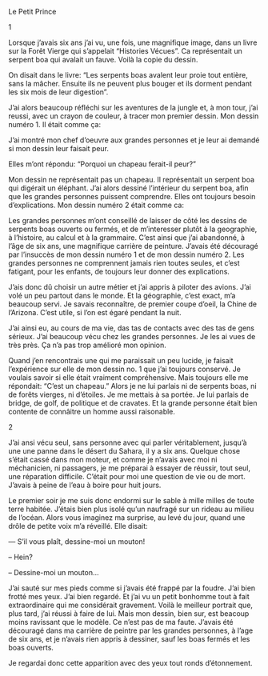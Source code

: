 Le Petit Prince

1

Lorsque j’avais six ans j’ai vu, une fois, une magnifique image, dans un livre sur la Forêt Vierge qui s’appelait “Histories Vécues”. Ca représentait un serpent boa qui avalait un fauve. Voilà la copie du dessin.

On disait dans le livre: “Les serpents boas avalent leur proie tout entière, sans la mâcher. Ensuite ils ne peuvent plus bouger et ils dorment pendant les six mois de leur digestion”.

J’ai alors beaucoup réfléchi sur les aventures de la jungle et, à mon tour, j’ai reussi, avec un crayon de couleur, à tracer mon premier dessin. Mon dessin numéro 1. Il était comme ça:

J’ai montré mon chef d’oeuvre aux grandes personnes et je leur ai demandé si mon dessin leur faisait peur.

Elles m’ont répondu: “Porquoi un chapeau ferait-il peur?”

Mon dessin ne représentait pas un chapeau. Il représentait un serpent boa qui digérait un éléphant. J’ai alors dessiné l’intérieur du serpent boa, afin que les grandes personnes puissent comprendre. Elles ont toujours besoin d’explications. Mon dessin numéro 2 était comme ca:

Les grandes personnes m’ont conseillé de laisser de côté les dessins de serpents boas ouverts ou fermés, et de m’interesser plutôt à la geographie, à l’histoire, au calcul et à la grammaire. C’est ainsi que j’ai abandonné, à l’âge de six ans, une magnifique carrière de peinture. J’avais été découragé par l’insuccès de mon dessin numéro 1 et de mon dessin numéro 2. Les grandes personnes ne comprennent jamais rien toutes seules, et c’est fatigant, pour les enfants, de toujours leur donner des explications.

J’ais donc dû choisir un autre métier et j’ai appris à piloter des avions. J’ai volé un peu partout dans le monde. Et la géographie, c’est exact, m’a beaucoup servi. Je savais reconnaître, de premier coupe d’oeil, la Chine de l’Arizona. C’est utile, si l’on est égaré pendant la nuit.

J’ai ainsi eu, au cours de ma vie, das tas de contacts avec des tas de gens sérieux. J’ai beaucoup vécu chez les grandes personnes. Je les ai vues de très près. Ça n’a pas trop amélioré mon opinion.

Quand j’en rencontrais une qui me paraissait un peu lucide, je faisait l’expérience sur elle de mon dessin no. 1 que j’ai toujours conservé. Je voulais savoir si elle était vraiment compréhensive. Mais toujours elle me répondait: “C’est un chapeau.” Alors je ne lui parlais ni de serpents boas, ni de forêts vierges, ni d’étoiles. Je me mettais à sa portée. Je lui parlais de bridge, de golf, de politique et de cravates. Et la grande personne était bien contente de connâitre un homme aussi raisonable.

2

J’ai ansi vécu seul, sans personne avec qui parler véritablement, jusqu’à une une panne dans le désert du Sahara, il y a six ans. Quelque chose s’était cassé dans mon moteur, et comme je n’avais avec moi ni méchanicien, ni passagers, je me préparai à essayer de réussir, tout seul, une réparation difficile. C’était pour moi une question de vie ou de mort. J’avais à peine de l’eau à boire pour huit jours.

Le premier soir je me suis donc endormi sur le sable à mille milles de toute terre habitée. J’étais bien plus isolé qu’un naufragé sur un rideau au milieu de l’océan. Alors vous imaginez ma surprise, au levé du jour, quand une drôle de petite voix m’a réveillé. Elle disait:

— S’il vous plaît, dessine-moi un mouton!

– Hein?

– Dessine-moi un mouton…

J’ai sauté sur mes pieds comme si j’avais été frappé par la foudre. J’ai bien frotté mes yeux. J’ai bien regardé. Et j’ai vu un petit bonhomme tout à fait extraordinaire qui me considérait gravement. Voilà le meilleur portrait que, plus tard, j’ai réussi à faire de lui. Mais mon dessin, bien sur, est beacoup moins ravissant que le modèle. Сe n’est pas de ma faute. J’avais été découragé dans ma carrière de peintre par les grandes personnes, à l’age de six ans, et je n’avais rien appris à dessiner, sauf les boas fermés et les boas ouverts.

Je regardai donc cette apparition avec des yeux tout ronds d’étonnement.
